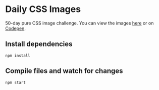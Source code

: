 # Daily CSS Images

50-day pure CSS image challenge. You can view the images [here](https://dailycssimages.mikelowe.xyz/) or on [Codepen](https://codepen.io/collection/AMJpBd/).

## Install dependencies
```
npm install
```

## Compile files and watch for changes
```
npm start
```
